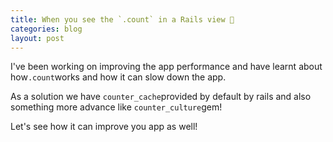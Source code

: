 ```yaml
---
title: When you see the `.count` in a Rails view 👀
categories: blog
layout: post
---
```


I've been working on improving the app performance and have learnt about how`.count`works and how it can slow down the app. 

As a solution we have `counter_cache`provided by default by rails and also something more advance like `counter_culture`gem!

Let's see how it can improve you app as well!
